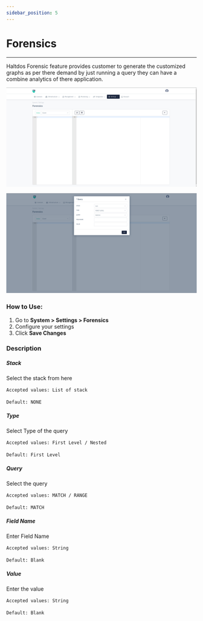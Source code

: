 ```yaml
---
sidebar_position: 5
---
```


# Forensics

 -----------

Haltdos Forensic feature provides customer to generate the customized graphs as per there demand by just running a query they can have a combine analytics of there application.

![forensics](/img/platform/v8/docs/sysForensics.png)

![forensics](/img/platform/v8/docs/sysForensics2.png)

### How to Use:

1. Go to **System > Settings > Forensics**
2. Configure your settings
3. Click **Save Changes**


### Description

##### **Stack**

Select the stack from here

    Accepted values: List of stack

    Default: NONE

##### **Type**

Select Type of the query

    Accepted values: First Level / Nested

    Default: First Level

##### **Query**

Select the query

    Accepted values: MATCH / RANGE

    Default: MATCH

##### **Field Name**

Enter Field Name

    Accepted values: String

    Default: Blank

##### **Value**

Enter the value

    Accepted values: String

    Default: Blank

